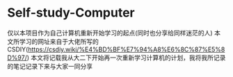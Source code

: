# Self-study-Computer
仅以本项目作为自己计算机重新开始学习的起点(同时也分享给同样迷茫的人)
本文所学习的网址来自于大佬所写的CSDIY(https://csdiy.wiki/%E4%BD%BF%E7%94%A8%E6%8C%87%E5%8D%97/)
本文将记载我从大二下开始再一次重新学习计算机的计划，我将我所记录的笔记记录下来与大家一同分享

